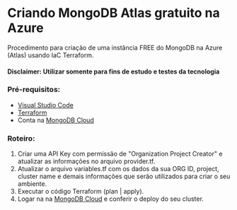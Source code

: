 # Criando MongoDB Atlas gratuito na Azure

Procedimento para criação de uma instância FREE do MongoDB na Azure (Atlas) usando IaC Terraform.

#### Disclaimer: Utilizar somente para fins de estudo e testes da tecnologia

### Pré-requisitos:

- [Visual Studio Code](https://code.visualstudio.com/download)
- [Terraform](https://www.terraform.io/downloads)
- Conta na [MongoDB Cloud](https://cloud.mongodb.com/)

### Roteiro:

1. Criar uma API Key com permissão de "Organization Project Creator" e atualizar as informações no arquivo provider.tf.
2. Atualizar o arquivo variables.tf com os dados da sua ORG ID, project, cluster name e demais informações que serão utilizados para criar o seu ambiente.
4. Executar o código Terraform (plan | apply).
5. Logar na na [MongoDB Cloud](https://cloud.mongodb.com/) e conferir o deploy do seu cluster.
